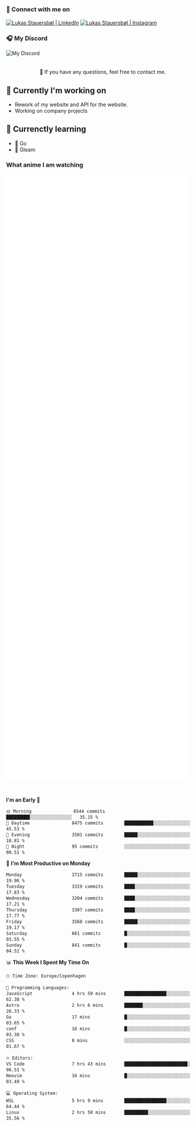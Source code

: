 ### 🔗 Connect with me on
<a href="https://www.instagram.com/lukas_stauersbol" target="_blank"><img align="center" src="https://raw.githubusercontent.com/stauersbol/stauersbol/main/images/instagram.svg" alt="Lukas Stauersbøl | LinkedIn" width="30px"/></a>
<a href="https://www.linkedin.com/in/lukas-stauersbol/" target="_blank"><img align="center" src="https://raw.githubusercontent.com/stauersbol/stauersbol/main/images/linkedin.svg" alt="Lukas Stauersbøl | Instagram" width="30px"/></a>

<p align="center">
 <h3>🎧 My Discord</h3>
 <img align="left" height="55px" src="https://discord.c99.nl/widget/theme-2/147806323323568128.png" alt="My Discord" />
</p>

<br/>
<br/>
<br/>
💬 If you have any questions, feel free to contact me.

## 🔭 Currently I'm working on
- Rework of my website and API for the website.
- Working on company projects
 
## 🌱 Currenctly learning
- 💙 Go
- 💜 Gleam

### What anime I am watching
<a href="https://anilist.co/user/slashiy/" align="center"><img align="center" width="500px" src="metrics.plugin.personal.anilist.svg" /></a>

<br/>

<!--START_SECTION:waka-->
**I'm an Early 🐤** 

```text
🌞 Morning                6544 commits        █████████░░░░░░░░░░░░░░░░   35.15 % 
🌆 Daytime                8475 commits        ███████████░░░░░░░░░░░░░░   45.53 % 
🌃 Evening                3501 commits        █████░░░░░░░░░░░░░░░░░░░░   18.81 % 
🌙 Night                  95 commits          ░░░░░░░░░░░░░░░░░░░░░░░░░   00.51 % 
```
📅 **I'm Most Productive on Monday** 

```text
Monday                   3715 commits        █████░░░░░░░░░░░░░░░░░░░░   19.96 % 
Tuesday                  3319 commits        ████░░░░░░░░░░░░░░░░░░░░░   17.83 % 
Wednesday                3204 commits        ████░░░░░░░░░░░░░░░░░░░░░   17.21 % 
Thursday                 3307 commits        ████░░░░░░░░░░░░░░░░░░░░░   17.77 % 
Friday                   3568 commits        █████░░░░░░░░░░░░░░░░░░░░   19.17 % 
Saturday                 661 commits         █░░░░░░░░░░░░░░░░░░░░░░░░   03.55 % 
Sunday                   841 commits         █░░░░░░░░░░░░░░░░░░░░░░░░   04.52 % 
```


📊 **This Week I Spent My Time On** 

```text
🕑︎ Time Zone: Europe/Copenhagen

💬 Programming Languages: 
JavaScript               4 hrs 59 mins       ████████████████░░░░░░░░░   62.38 % 
Astro                    2 hrs 6 mins        ███████░░░░░░░░░░░░░░░░░░   26.33 % 
Go                       17 mins             █░░░░░░░░░░░░░░░░░░░░░░░░   03.65 % 
conf                     16 mins             █░░░░░░░░░░░░░░░░░░░░░░░░   03.38 % 
CSS                      8 mins              ░░░░░░░░░░░░░░░░░░░░░░░░░   01.67 % 

🔥 Editors: 
VS Code                  7 hrs 43 mins       ████████████████████████░   96.51 % 
Neovim                   16 mins             █░░░░░░░░░░░░░░░░░░░░░░░░   03.49 % 

💻 Operating System: 
WSL                      5 hrs 9 mins        ████████████████░░░░░░░░░   64.44 % 
Linux                    2 hrs 50 mins       █████████░░░░░░░░░░░░░░░░   35.56 % 
```


<!--END_SECTION:waka-->
